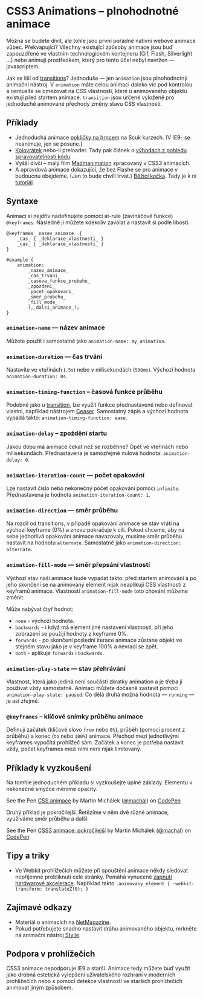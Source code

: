 CSS3 Animations – plnohodnotné animace
======================================

Možná se  budete divit, ale tohle jsou první pořádné nativní webové animace vůbec. Překvapující? Všechny existující způsoby animace jsou buď zapouzdřené ve vlastním technologickém kontejneru (Gif, Flash, Silverlight …) nebo animují prostředkem, který pro tento účel nebyl navržen — javascriptem.

Jak se liší od [transitions](css3-transitions.md)? Jednoduše — jen `animation` jsou plnohodnotný animační nástroj. V `animation` máte celou animaci daleko víc pod kontrolou a nemusíte se omezovat na CSS vlastnosti, které u animovaného objektu existují před startem animace. `transition` jsou určené vyloženě pro jednoduché animované přechody změny stavu CSS vlastnosti.

Příklady
--------

* Jednoduchá animace [pokličky na hrncem](http://www.scuk.cz/kurzy/) na Scuk kurzech. (V IE9- se neanimuje, jen se posune.)
* [Kolovrátek](http://dabblet.com/gist/1689261) nebo-li preloader. Tady pak článek  o [výhodách z pohledu spravovatelnosti kódu](http://kratce.vzhurudolu.cz/post/17279304470/spravovatelnost-css3).
* Vyšší dívčí – malý film [Madmanimation](http://stuffandnonsense.co.uk/content/demo/madmanimation/) zpracovaný v CSS3 animacích.
* A opravdová animace dokazující, že bez Flashe se pro animace v budoucnu obejdeme. (Jen to bude chvílí trvat.) [Běžící kočka](http://codepen.io/rachelnabors/pen/rCost). Tady je k ní [tutoriál](http://24ways.org/2012/flashless-animation/).


Syntaxe
-------

Animaci si nejdřív nadefinujete pomocí at-rule (zavináčové funkce) `@keyframes`. Následně ji můžete kdekoliv zavolat a nastavit si podle libosti.

	@keyframes _nazev_animace_ {
		_cas_ { _deklarace_vlastnosti_ }
		_cas_ { _deklarace_vlastnosti_ }
	}

	#example {
		animation:
			_nazev_animace_
			_cas_trvani_
			_casova_funkce_prubehu_
			_zpozdeni_
			_pocet_opakovani_
			_smer_prubehu_
			_fill_mode_
			(,_dalsi_animace_);
	}


### `animation-name` — název animace

Můžete použít i samostatně jako `animation-name: my_animation`.


### `animation-duration` — čas trvání

Nastavíte ve vteřinách (`.5s`) nebo v milisekundách (`500ms`). Výchozí hodnota `animation-duration: 0s`.


### `animation-timing-function` – časová funkce průběhu


Podobně jako u [transition](css3-transitions.md), lze využít funkce přednastavené nebo definovat vlastní, například nástrojem [Ceaser](http://matthewlein.com/ceaser/). Samostatný zápis a výchozí hodnota vypadá takto: `animation-timing-function: ease`.

### `animation-delay` – zpoždění startu

Jakou dobu má animace čekat než se rozběhne? Opět ve vteřinách nebo milisekundách. Přednastavena je samozřejmě nulová hodnota: `animation-delay: 0`.


### `animation-iteration-count` — počet opakování

Lze nastavit číslo nebo nekonečný počet opakování pomocí `infinite`. Přednastavená je hodnota `animation-iteration-count: 1`.


### `animation-direction` — směr průběhu

Na rozdíl od transitions, v případě opakování animace se stav vrátí na výchozí keyframe (0%) a znovu pokračuje k cíli. Pokud chceme, aby na sebe jednotlivá opakování animace navazovaly, musíme směr průběhu nastavit na hodnotu `alternate`. Samostatně jako `animation-direction: alternate`.


### `animation-fill-mode` — směr přepsání vlastností

Výchozí stav naší animace bude vypadat takto: před startem animování a po jeho skončení se na animovaný element nijak neaplikují CSS vlastnosti z keyframů animace. Vlastností `animation-fill-mode` toto chování můžeme změnit.

Může nabývat čtyř hodnot:

- `none` - výchozí hodnota.
- `backwards` - i když má element jiné nastavení vlastností, při jeho zobrazení se použijí hodnoty z keyframe 0%.
- `forwards` - po skončení poslední iterace animace zůstane objekt ve stejném stavu jako je v keyframe 100% a nevrací se zpět.
- `both` - aplikuje `forwards` i `backwards`.

### `animation-play-state` — stav přehrávání

Vlastnost, která jako jediná není součástí zkratky animation a je třeba ji používat vždy samostatně. Animaci můžete dočasně zastavit pomocí `animation-play-state: paused`. Co dělá druhá možná hodnota — `running` — je asi zřejmé.

### `@keyframes` – klíčové snímky průběhu animace

Definují začátek (klíčové slovo `from` nebo `0%`), průběh (pomocí procent z průběhu) a konec (`to` nebo `100%`) animace. Přechod mezi jednotlivými keyframes vypočítá prohlížeč sám. Začátek a konec je potřeba nastavit vždy, počet keyframes mezi nimi neni nijak limitovaný.

Příklady k vyzkoušení
---------------------

Na tomhle jednoduchém příkladu si vyzkoušejte úplné základy. Elementu v nekonečné smyčce měníme opacity:

<p data-height="158" data-theme-id="502" data-slug-hash="pKodf" data-user="machal" data-default-tab="result" class='codepen'>See the Pen <a href='http://codepen.io/machal/pen/pKodf'>CSS animace</a> by Martin Michálek (<a href='http://codepen.io/machal'>@machal</a>) on <a href='http://codepen.io'>CodePen</a></p>
<script async src="http://codepen.io/assets/embed/ei.js"></script>

Druhý příklad je pokročilejší. Řetězíme v něm dvě různé animace, využíváme směr průběhu a další:

<p data-height="167" data-theme-id="502" data-slug-hash="xipAj" data-user="machal" data-default-tab="result" class='codepen'>See the Pen <a href='http://codepen.io/machal/pen/xipAj'>CSS3 animace: pokročilejší</a> by Martin Michálek (<a href='http://codepen.io/machal'>@machal</a>) on <a href='http://codepen.io'>CodePen</a></p>
<script async src="http://codepen.io/assets/embed/ei.js"></script>

Tipy a triky
------------

* Ve Webkit prohlížečích můžete při spouštění animace někdy sledovat nepříjemné probliknutí celé stránky. Pomáhá vynucené [zapnutí hardwarové akcelerace](http://www.html5rocks.com/en/tutorials/speed/html5/#transanim). Například takto `.animovany_element { -webkit-transform: translateZ(0); }`


Zajímavé odkazy
---------------

- Materiál o animacích na [NetMagazine](http://www.netmagazine.com/tutorials/masterclass-css-animations).
- Pokud potřebujete snadno nastavit dráhu animovaného objektu, mrkněte na animační nástroj [Stylie](http://jeremyckahn.github.io/stylie/).


Podpora v prohlížečích
----------------------

CSS3 animace nepodporuje IE9 a starší. Animace tedy můžete buď využít jako drobná estetická vylepšení uživatelského rozhraní v moderních prohlížečích nebo s pomocí detekce vlastností ve starších prohlížečích animovat jiným způsobem.
